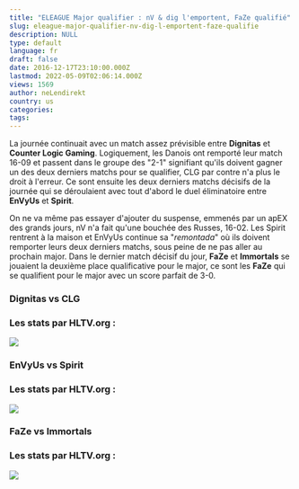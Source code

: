 ```yaml
---
title: "ELEAGUE Major qualifier : nV & dig l'emportent, FaZe qualifié"
slug: eleague-major-qualifier-nv-dig-l-emportent-faze-qualifie
description: NULL
type: default
language: fr
draft: false
date: 2016-12-17T23:10:00.000Z
lastmod: 2022-05-09T02:06:14.000Z
views: 1569
author: neLendirekt
country: us
categories:
tags:
---
```

La journée continuait avec un match assez prévisible entre **Dignitas** et **Counter Logic Gaming**. Logiquement, les Danois ont remporté leur match 16-09 et passent dans le groupe des "2-1" signifiant qu'ils doivent gagner un des deux derniers matchs pour se qualifier, CLG par contre n'a plus le droit à l'erreur. Ce sont ensuite les deux derniers matchs décisifs de la journée qui se déroulaient avec tout d'abord le duel éliminatoire entre **EnVyUs** et **Spirit**.

On ne va même pas essayer d'ajouter du suspense, emmenés par un apEX des grands jours, nV n'a fait qu'une bouchée des Russes, 16-02\. Les Spirit rentrent à la maison et EnVyUs continue sa "_remontada_" où ils doivent remporter leurs deux derniers matchs, sous peine de ne pas aller au prochain major. Dans le dernier match décisif du jour, **FaZe** et **Immortals** se jouaient la deuxième place qualificative pour le major, ce sont les **FaZe** qui se qualifient pour le major avec un score parfait de 3-0.

### **Dignitas vs CLG**

### Les stats par HLTV.org :

_![](/storage/images/5855bbd3b67bcdigclgpng.png)_

### **EnVyUs vs Spirit**

### Les stats par HLTV.org :

_![](/storage/images/5855bbd88e267nvspiritpng.png)_

### **FaZe vs Immortals**

### Les stats par HLTV.org :

_![](/storage/images/5855c6c7aeeaefazeimmpng.png)_
